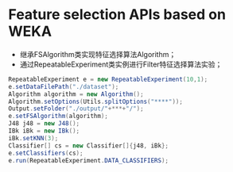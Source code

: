 Feature selection APIs based on WEKA
======
* 继承FSAlgorithm类实现特征选择算法Algorithm；
* 通过RepeatableExperiment类实例进行Filter特征选择算法实验；

```java
RepeatableExperiment e = new RepeatableExperiment(10,1);
e.setDataFilePath("./dataset");
Algorithm algorithm = new Algorithm();
Algorithm.setOptions(Utils.splitOptions("****"));
Output.setFolder("./output/"+***+"/");
e.setFSAlgorithm(algorithm);
J48 j48 = new J48();
IBk iBk = new IBk();
iBk.setKNN(3);
Classifier[] cs = new Classifier[]{j48, iBk};
e.setClassifiers(cs);
e.run(RepeatableExperiment.DATA_CLASSIFIERS);
```

